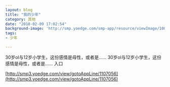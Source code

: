 ```yaml
---
layout: blog
title: "我的少年"
category: 其他
date: "2018-02-09 17:02:54"
background-image: 'http://smp.yoedge.com/smp-app/resource/viewImage/1002085appline.png'
tags:
- 少年

---
```

30岁ol与12岁小学生，这份感情是母性，或者是……
30岁ol与12岁小学生，这份感情是母性，或者是……
入口

[http://smp3.yoedge.com/view/gotoAppLine/1107056](http://smp3.yoedge.com/view/gotoAppLine/1107056)

        
